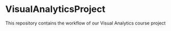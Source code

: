 # VisualAnalyticsProject
This repository contains the workflow of our Visual Analytics course project
